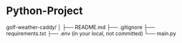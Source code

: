 # Python-Project
golf-weather-caddy/
│
├── README.md
├── .gitignore
├── requirements.txt
├── .env (in your local, not committed)
└── main.py
